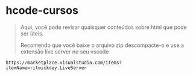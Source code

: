 # hcode-cursos

>Aqui, você  pode revisar quaisquer conteúdos sobre html que pode ser úteis.
>
>Recomendo que você baixe o arquivo zip descompacte-o e use a extensão live server no seu vscode

```link
https://marketplace.visualstudio.com/items?itemName=ritwickdey.LiveServer
```
